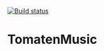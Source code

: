 [![Build status](https://ci.appveyor.com/api/projects/status/rrxxds7fkxbltlcl?svg=true)](https://ci.appveyor.com/project/EkiciLP/tomatenmusic)
# TomatenMusic

